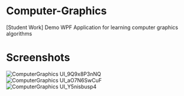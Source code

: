 # Computer-Graphics
[Student Work] Demo WPF Application for learning computer graphics algorithms

# Screenshots
![ComputerGraphics UI_9Q9x8P3nNQ](https://user-images.githubusercontent.com/30534091/170670208-6c45f4c5-06c7-4e16-bbb9-5d6995646d8d.png)
![ComputerGraphics UI_aO7N6SwCuF](https://user-images.githubusercontent.com/30534091/170670225-70222b21-8d3e-41c4-ba92-39e1e0e01e82.png)
![ComputerGraphics UI_Y5nisbusp4](https://user-images.githubusercontent.com/30534091/170670237-3b56496c-4c8b-4fa6-a79a-58b45ccdd854.png)
